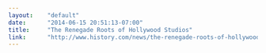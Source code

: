 ```yaml
---
layout:    "default"
date:      "2014-06-15 20:51:13-07:00"
title:     "The Renegade Roots of Hollywood Studios"
link:      "http://www.history.com/news/the-renegade-roots-of-hollywood-studios"
---
```

